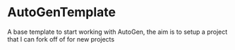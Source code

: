 # AutoGenTemplate
A base template to start working with AutoGen, the aim is to setup a project that I can fork off of for new projects
